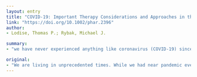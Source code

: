 ```yaml
---
layout: entry
title: "COVID-19: Important Therapy Considerations and Approaches in this Hour of Need"
link: "https://doi.org/10.1002/phar.2396"
author:
- Lodise, Thomas P.; Rybak, Michael J.

summary:
- "we have never experienced anything like coronavirus (COVID-19) since the Spanish flu. A number of novel and repurposed therapies agents with activity against SARS-CoV-2 have been identified and most institutions have developed clinical pathways to operationalize their use in appropriate COVID19 patients. We must come together as one united country and world to stop the spread and provide the best care possible for individuals who contract the virus and develop infection. There is considerable work ahead with many uncertainties."

original:
- "We are living in unprecedented times. While we had near pandemic events in the recent past with SARS (severe acute respiratory syndrome) and MERS (Middle East respiratory syndrome), we have never experienced anything like coronavirus (COVID-19), also known as SARS-CoV-2 infection, since the Spanish flu. In contrast to the Spanish flu where medical care was limited, we are equipped to combat COVID-19 but there is considerable work ahead with many uncertainties. At this critical time, we must come together as one united country and world to stop the spread and provide the best care possible for individuals who contract the virus and develop infection. A number of novel and repurposed therapies agents with activity against SARS-CoV-2 have been identified and most institutions have developed clinical pathways to operationalize their use in appropriate COVID-19 patients.1-3 However, optimal drug therapy decisions for those with moderate to severe COVID-19 infections are extremely challenging at this time as evidence is limited."
---
```


